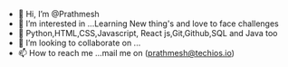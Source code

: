 - 👋 Hi, I’m @Prathmesh
- 👀 I’m interested in ...Learning New thing's and love to face challenges
- 🌱  Python,HTML,CSS,Javascript, React js,Git,Github,SQL and Java too
- 💞️ I’m looking to collaborate on ...
- 📫 How to reach me ...mail me on (prathmesh@techios.io)

<!---
prathmesh28041999/prathmesh28041999 is a ✨ special ✨ repository because its `README.md` (this file) appears on your GitHub profile.
You can click the Preview link to take a look at your changes.
--->
